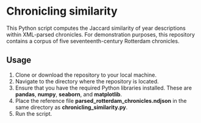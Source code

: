 # Chronicling similarity
This Python script computes the Jaccard similarity of year descriptions within XML-parsed chronicles. For demonstration purposes, this repository contains a corpus of five seventeenth-century Rotterdam chronicles. 

## Usage
1. Clone or download the repository to your local machine.
2. Navigate to the directory where the repository is located.
3. Ensure that you have the required Python libraries installed. These are **pandas**, **numpy**, **seaborn**, and **matplotlib**.
4. Place the reference file **parsed_rotterdam_chronicles.ndjson** in the same directory as **chronicling_similarity.py**.
5. Run the script.
